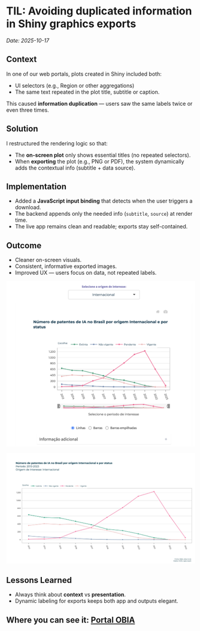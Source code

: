 # TIL: Avoiding duplicated information in Shiny graphics exports
_Date: 2025-10-17_

## Context
In one of our web portals, plots created in Shiny included both:
- UI selectors (e.g., Region or other aggregations)
- The same text repeated in the plot title, subtitle or caption.

This caused **information duplication** — users saw the same labels twice or even three times.

## Solution
I restructured the rendering logic so that:
- The **on-screen plot** only shows essential titles (no repeated selectors).
- When **exporting** the plot (e.g., PNG or PDF), the system dynamically adds the contextual info (subtitle + data source).

## Implementation
- Added a **JavaScript input binding** that detects when the user triggers a download.
- The backend appends only the needed info (`subtitle`, `source`) at render time.
- The live app remains clean and readable; exports stay self-contained.

## Outcome
- Cleaner on-screen visuals.
- Consistent, informative exported images.
- Improved UX — users focus on data, not repeated labels.

![In the application](../../../assets/application_image.png)

![As download](../../../assets/download_image.jpg)

## Lessons Learned
- Always think about **context** vs **presentation**.
- Dynamic labeling for exports keeps both app and outputs elegant.

## Where you can see it: [Portal OBIA](https://obia.nic.br/s/indicadores)